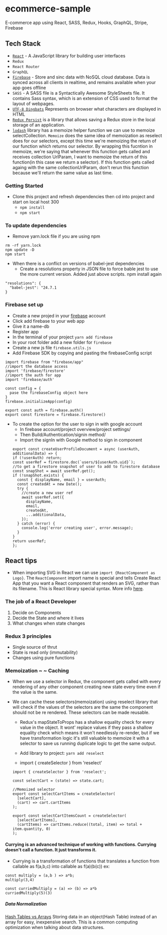 # ecommerce-sample

E-commerce app using React, SASS, Redux, Hooks, GraphQL, Stripe, Firebase

## Tech Stack

- [`React`](https://reactjs.org/) - A JavaScript library for building user interfaces
- `Redux`
- `React Router`
- `GraphQL`
- [`Firebase`](https://firebase.google.com/docs/database) - Store and sinc data with NoSQL cloud database. Data is synced across all clients in realtime, and remains available when your app goes offline
- `SASS` - A SASS file is a Syntactically Awesome StyleSheets file. It contains Sass syntax, which is an extension of CSS used to format the layout of webpages.
- [`UTF-8 Dingbats`](https://www.w3schools.com/charsets/ref_utf_dingbats.asp) Represents on browser what characters are displayed in HTML
- [`Redux Persist`](https://www.npmjs.com/package/redux-persist) is a library that allows saving a Redux store in the local storage of an application.
- [`lodash`](https://www.npmjs.com/package/lodash.memoize) library has a memoize helper function we can use to memoize selectCollection. `Memoize` does the same idea of memoization as reselect does for our selectors, except this time we're memoizing the return of our function which returns our selector. By wrapping this fucntion in memoize, we're saying that whenever this function gets called and receives collection UrlParam, I want to memoize the return of this function(in this case we return a selector). If this function gets called againg with the same collectionUrlParam, don't rerun this function because we'll return the same value as last time.

### Getting Started

- Clone this project and refresh dependencies then cd into project and start on local host 300
  - `npm install`
  - `npm start`

### To update dependencies

- Remove yarn.lock file if you are using npm

```
rm -rf yarn.lock
npm update -D
npm start
```

- When there is a conflict on versions of babel-jest dependencies
  - Create a resolutions property in JSON file to force bable jest to use the more current version. Added just above scripts. npm install again

```
"resolutions": {
  "babel-jest": "24.7.1
}
```

### Firebase set up

- Create a new projed in your [firebase](https://console.firebase.google.com/u/0/) account
- Click add firebase to your web app
- Give it a name-db
- Register app
- In the terminal of your project `yarn add firebase`
- In your root folder add a new folder for `firebase`
- Create a new js file `firebase.utils.js`
- Add Firebase SDK by copying and pasting the firebaseConfig script

```
import firebase from "firebase/app"
//import the database access
import 'firebase/firestore'
//import the auth for app
import 'firebase/auth'

const config = {
  pase the firebaseConfig object here
}
firebase.initializeApp(config)

export const auth = firebase.auth()
export const firestore = firebase.firestore()

```

- To create the option for the user to sign in with google account
  - In firebase account/project overview/project settings/
  - Then Build/Authentication/signin method/
  - Import the signIn with Google method to sign in component
  ```
  export const createUserProfileDocument = async (userAuth, additionalData) => {
  if (!userAuth) return;
  const userRef = firestore.doc(`users/${userAuth.uid}`);
  //to get a firestore snapshot of user to add to firestore database
  const snapShot = await userRef.get();
  if (!snapShot.exists) {
    const { displayName, email } = userAuth;
    const createdAt = new Date();
    try {
      //create a new user ref
      await userRef.set({
        displayName,
        email,
        createdAt,
        ...additionalData,
      });
    } catch (error) {
      console.log('error creating user', error.message);
    }
  }
  return userRef;
  };
  ```

## React tips

- When importing SVG in React we can use `import {ReactComponent as Logo}`. The `ReactComponent` import name is special and tells Create React App that you want a React component that renders an SVG, rather than its filename. This is React library special syntax. More info [here](https://create-react-app.dev/docs/adding-images-fonts-and-files/).

### The job of a React Developer

1. Decide on Components
2. Decide the State and where it lives
3. What changes when state changes

### Redux 3 principles

- Single source of thrut
- State is read only (immutability)
- Changes using pure functions

### Memoization ~ ~ Caching

- When we use a selector in Redux, the component gets called with every rendering of any other component creating new state every time even if the value is the same.
- We can cache these selectors(memoization) using reselect library that will check if the values of the selectors are the same the component should not be re rendered. These selectors can be made reusable.

  - Redux's mapStateToProps has a shallow equality check for every value in the object. It wont' replace values if they pass a shallow equality check which means it won't needlessly re-render, but if we have transformation logic it's still valuable to memoize it with a selector to save us running duplicate logic to get the same output.

  - Add library to project: `yarn add reselect`
  - import { createSelector } from 'reselect'

  ```
  import { createSelector } from 'reselect';

  const selectCart = (state) => state.cart;

  //Memoized selector
  export const selectCartItems = createSelector(
    [selectCart],
    (cart) => cart.cartItems
  );

  export const selectCartItemsCount = createSelector(
    [selectCartItems],
    (cartItems) => cartItems.reduce((total, item) => total + item.quantity, 0)
  );
  ```

#### Currying is an advanced technique of working with functions. Currying doesn't call a function. It just transforms it.

- Currying is a transformation of functions that translates a function from callable as f(a,b,c) into callable as f(a)(b(c)) ex:

```
const multiply = (a,b ) => a*b;
multiply(3,4)

const curriedMultiply = (a) => (b) => a*b
curriedMultiply(5)(3)
```

##### Data Normalization

[Hash Tables vs Arrays](https://www.kirupa.com/html5/hashtables_vs_arrays.htm) Storing data in an object(Hash Table) instead of an array for easy, inexpensive search. This is a common computing optimization when talking about data structures.
